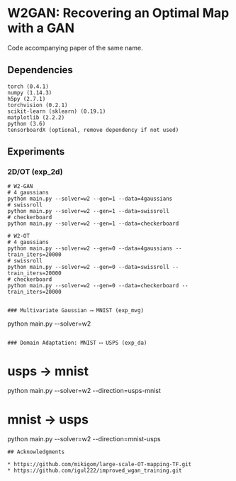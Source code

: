 # W2GAN: Recovering an Optimal Map with a GAN

Code accompanying paper of the same name.

## Dependencies

```
torch (0.4.1)
numpy (1.14.3)
h5py (2.7.1)
torchvision (0.2.1)
scikit-learn (sklearn) (0.19.1)
matplotlib (2.2.2)
python (3.6)
tensorboardX (optional, remove dependency if not used)
```

## Experiments

### 2D/OT (exp_2d)

```
# W2-GAN
# 4 gaussians
python main.py --solver=w2 --gen=1 --data=4gaussians
# swissroll
python main.py --solver=w2 --gen=1 --data=swissroll
# checkerboard
python main.py --solver=w2 --gen=1 --data=checkerboard

# W2-OT
# 4 gaussians
python main.py --solver=w2 --gen=0 --data=4gaussians --train_iters=20000
# swissroll
python main.py --solver=w2 --gen=0 --data=swissroll --train_iters=20000
# checkerboard
python main.py --solver=w2 --gen=0 --data=checkerboard --train_iters=20000
```

```

### Multivariate Gaussian ⟶ MNIST (exp_mvg)

```
python main.py --solver=w2
```

### Domain Adaptation: MNIST ⟷ USPS (exp_da)

```
# usps -> mnist
python main.py --solver=w2 --direction=usps-mnist
# mnist -> usps
python main.py --solver=w2 --direction=mnist-usps
```
## Acknowledgments

* https://github.com/mikigom/large-scale-OT-mapping-TF.git
* https://github.com/igul222/improved_wgan_training.git
